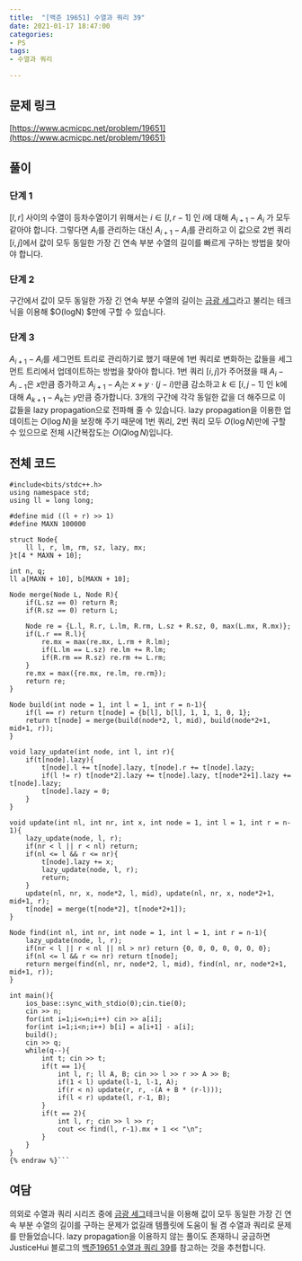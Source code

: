```yaml
---
title:  "[백준 19651] 수열과 쿼리 39"
date: 2021-01-17 18:47:00
categories: 
- PS
tags:
- 수열과 쿼리

---
```


## 문제 링크
[https://www.acmicpc.net/problem/19651](https://www.acmicpc.net/problem/19651)

## 풀이

### 단계 1

$[l, r]$ 사이의 수열이 등차수열이기 위해서는 $i \in [l,r-1]$ 인 $i$에 대해 $A_{i+1}-A_i$ 가 모두 같아야 합니다. 그렇다면 $A_i$를 관리하는 대신 $A_{i+1}-A_i$를 관리하고 이 값으로 2번 쿼리 $[i,j]$에서 값이 모두 동일한 가장 긴 연속 부분 수열의 길이를 빠르게 구하는 방법을 찾아야 합니다.

### 단계 2

구간에서 값이 모두 동일한 가장 긴 연속 부분 수열의 길이는 [금광 세그](https://www.acmicpc.net/problem/10167)라고 불리는 테크닉을 이용해 $O(logN) $만에 구할 수 있습니다.

### 단계 3

$A_{i+1}-A_i$를 세그먼트 트리로 관리하기로 했기 때문에 1번 쿼리로 변화하는 값들을 세그먼트 트리에서 업데이트하는 방법을 찾아야 합니다. 1번 쿼리 $[i, j]$가 주어졌을 때 $A_i - A_{i-1}$은 $x$만큼 증가하고 $A_{j+1}-A_j$는 $x + y ⋅ (j-i)$만큼 감소하고 $k \in [i,j-1]$ 인 k에 대해 $A_{k+1}-A_k$는 $y$만큼 증가합니다. 3개의 구간에 각각 동일한 값을 더 해주므로 이 값들을 lazy propagation으로 전파해 줄 수 있습니다. lazy propagation을 이용한 업데이트는 $O(\log N)$을 보장해 주기 때문에 1번 쿼리, 2번 쿼리 모두 $O(\log N)$만에 구할 수 있으므로 전체 시간복잡도는 $O(Q \log N)$입니다.

## 전체 코드
```cpp{% raw %}
#include<bits/stdc++.h>
using namespace std;
using ll = long long;

#define mid ((l + r) >> 1)
#define MAXN 100000

struct Node{
	ll l, r, lm, rm, sz, lazy, mx;
}t[4 * MAXN + 10];

int n, q;
ll a[MAXN + 10], b[MAXN + 10];

Node merge(Node L, Node R){
	if(L.sz == 0) return R;
	if(R.sz == 0) return L;

	Node re = {L.l, R.r, L.lm, R.rm, L.sz + R.sz, 0, max(L.mx, R.mx)};
	if(L.r == R.l){
		re.mx = max(re.mx, L.rm + R.lm);
		if(L.lm == L.sz) re.lm += R.lm;
		if(R.rm == R.sz) re.rm += L.rm;
	}
	re.mx = max({re.mx, re.lm, re.rm});
	return re;
}

Node build(int node = 1, int l = 1, int r = n-1){
	if(l == r) return t[node] = {b[l], b[l], 1, 1, 1, 0, 1};
	return t[node] = merge(build(node*2, l, mid), build(node*2+1, mid+1, r));
}

void lazy_update(int node, int l, int r){
	if(t[node].lazy){
		t[node].l += t[node].lazy, t[node].r += t[node].lazy;
		if(l != r) t[node*2].lazy += t[node].lazy, t[node*2+1].lazy += t[node].lazy;
		t[node].lazy = 0;
	}
}

void update(int nl, int nr, int x, int node = 1, int l = 1, int r = n-1){
	lazy_update(node, l, r);
	if(nr < l || r < nl) return;
	if(nl <= l && r <= nr){
		t[node].lazy += x;
		lazy_update(node, l, r);
		return;
	}
	update(nl, nr, x, node*2, l, mid), update(nl, nr, x, node*2+1, mid+1, r);
	t[node] = merge(t[node*2], t[node*2+1]);
}

Node find(int nl, int nr, int node = 1, int l = 1, int r = n-1){
	lazy_update(node, l, r);
    if(nr < l || r < nl || nl > nr) return {0, 0, 0, 0, 0, 0, 0};
    if(nl <= l && r <= nr) return t[node];
	return merge(find(nl, nr, node*2, l, mid), find(nl, nr, node*2+1, mid+1, r));
}

int main(){
	ios_base::sync_with_stdio(0);cin.tie(0);
	cin >> n;
	for(int i=1;i<=n;i++) cin >> a[i];
	for(int i=1;i<n;i++) b[i] = a[i+1] - a[i];
	build();
	cin >> q;
	while(q--){
		int t; cin >> t;
		if(t == 1){
			int l, r; ll A, B; cin >> l >> r >> A >> B;
			if(1 < l) update(l-1, l-1, A);
			if(r < n) update(r, r, -(A + B * (r-l)));
			if(l < r) update(l, r-1, B);
		}
		if(t == 2){
			int l, r; cin >> l >> r;
			cout << find(l, r-1).mx + 1 << "\n";
		}
	}
}
{% endraw %}```
```

## 여담

의외로 수열과 쿼리 시리즈 중에 [금광 세그](https://www.acmicpc.net/problem/10167)테크닉을 이용해 값이 모두 동일한 가장 긴 연속 부분 수열의 길이를 구하는 문제가 없길래 템플릿에 도움이 될 겸 수열과 쿼리로 문제를 만들었습니다. lazy propagation을 이용하지 않는 풀이도 존재하니 궁금하면 JusticeHui 블로그의 [백준19651 수열과 쿼리 39](https://justicehui.github.io/ps/2020/09/09/BOJ19651/)를 참고하는 것을 추천합니다.